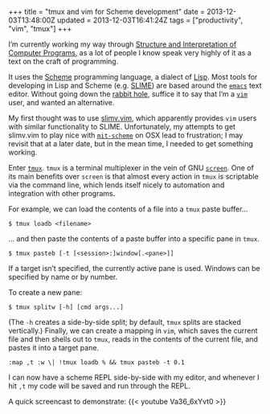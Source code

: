 +++
title = "tmux and vim for Scheme development"
date = 2013-12-03T13:48:00Z
updated = 2013-12-03T16:41:24Z
tags = ["productivity", "vim", "tmux"]
+++

I’m currently working my way through [Structure and Interpretation of Computer
Programs](http://mitpress.mit.edu/sicp/), as a lot of people I know speak very
highly of it as a text on the craft of programming.

It uses the
[Scheme](http://en.wikipedia.org/wiki/Scheme_%28programming_language%29)
programming language, a dialect of
[Lisp](http://en.wikipedia.org/wiki/Lisp_%28programming_language%29). Most
tools for developing in Lisp and Scheme (e.g.
[SLIME](http://www.common-lisp.net/project/slime/)) are based around the
[`emacs`](https://www.gnu.org/software/emacs/) text editor.
Without going down the [rabbit hole](http://en.wikipedia.org/wiki/Editor_war),
suffice it to say that I’m a [`vim`](http://www.vim.org) user, and wanted an
alternative.

My first thought was to use
[slimv.vim](https://github.com/vim-scripts/slimv.vim), which apparently
provides `vim` users with similar functionality to SLIME.  Unfortunately, my
attempts to get slimv.vim to play nice with
[`mit-scheme`](http://www.gnu.org/software/mit-scheme/) on OSX lead to
frustration; I may revisit that at a later date, but in the mean time, I needed
to get something working.

Enter [`tmux`](http://tmux.sf.net/). `tmux` is a terminal multiplexer in the
vein of GNU [`screen`](http://www.gnu.org/software/screen/). One of its main
benefits over `screen` is that almost every action in `tmux` is scriptable via
the command line, which lends itself nicely to automation and integration with
other programs.

For example, we can load the contents of a file into a `tmux` paste buffer…

```
$ tmux loadb <filename>
```

… and then paste the contents of a paste buffer into a specific pane in `tmux`.

```
$ tmux pasteb [-t [<session>:]window[.<pane>]]
```

If a target isn’t specified, the currently active pane is used. Windows can be
specified by name or by number.

To create a new pane:

```
$ tmux splitw [-h] [cmd args...]
```

(The `-h` creates a side-by-side split; by default, `tmux` splits are stacked
vertically.) Finally, we can create a mapping in `vim`, which saves the current
file and then shells out to `tmux`, reads in the contents of the current file,
and pastes it into a target pane.

```
:map ,t :w \| !tmux loadb % && tmux pasteb -t 0.1
```

I can now have a scheme REPL side-by-side with my editor, and whenever I hit
`,t` my code will be saved and run through the REPL.

A quick screencast to demonstrate:
{{< youtube Va36_6xYvt0 >}}
